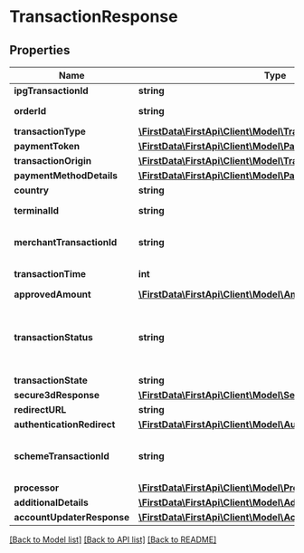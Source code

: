 # TransactionResponse

## Properties
Name | Type | Description | Notes
------------ | ------------- | ------------- | -------------
**ipgTransactionId** | **string** | The response transaction ID. | [optional] 
**orderId** | **string** | Client order ID if supplied by client, otherwise the order ID. | [optional] 
**transactionType** | [**\FirstData\FirstApi\Client\Model\TransactionType**](TransactionType.md) |  | [optional] 
**paymentToken** | [**\FirstData\FirstApi\Client\Model\PaymentTokenDetails**](PaymentTokenDetails.md) |  | [optional] 
**transactionOrigin** | [**\FirstData\FirstApi\Client\Model\TransactionOrigin**](TransactionOrigin.md) |  | [optional] 
**paymentMethodDetails** | [**\FirstData\FirstApi\Client\Model\PaymentMethodDetails**](PaymentMethodDetails.md) |  | [optional] 
**country** | **string** | Country of the card issuer. | [optional] 
**terminalId** | **string** | The terminal that is processing the transaction. | [optional] 
**merchantTransactionId** | **string** | The unique merchant transaction ID from the request header, if supplied. | [optional] 
**transactionTime** | **int** | The transaction time in seconds since epoch. | [optional] 
**approvedAmount** | [**\FirstData\FirstApi\Client\Model\Amount**](Amount.md) |  | [optional] 
**transactionStatus** | **string** | The status of the transaction. APPROVED/WAITING are returned by the endpoints.  VALIDATION_FAILED/DECLINED are errors. See ErrorResponse object for details. | [optional] 
**transactionState** | **string** | The state of the transaction. | [optional] 
**secure3dResponse** | [**\FirstData\FirstApi\Client\Model\Secure3dResponse**](Secure3dResponse.md) |  | [optional] 
**redirectURL** | **string** | The endpoint redirection URL. | [optional] 
**authenticationRedirect** | [**\FirstData\FirstApi\Client\Model\AuthenticationRedirect**](AuthenticationRedirect.md) |  | [optional] 
**schemeTransactionId** | **string** | The transaction ID received from schemes for the initial transaction of card on file flows. | [optional] 
**processor** | [**\FirstData\FirstApi\Client\Model\ProcessorData**](ProcessorData.md) |  | [optional] 
**additionalDetails** | [**\FirstData\FirstApi\Client\Model\AdditionalTransactionDetails**](AdditionalTransactionDetails.md) |  | [optional] 
**accountUpdaterResponse** | [**\FirstData\FirstApi\Client\Model\AccountUpdaterResponse**](AccountUpdaterResponse.md) |  | [optional] 

[[Back to Model list]](../README.md#documentation-for-models) [[Back to API list]](../README.md#documentation-for-api-endpoints) [[Back to README]](../README.md)


